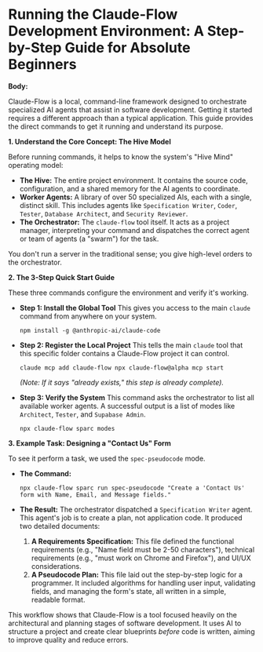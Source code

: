 # Running the Claude-Flow Development Environment: A Step-by-Step Guide for Absolute Beginners

**Body:**

Claude-Flow is a local, command-line framework designed to orchestrate specialized AI agents that assist in software development. Getting it started requires a different approach than a typical application. This guide provides the direct commands to get it running and understand its purpose.

**1. Understand the Core Concept: The Hive Model**

Before running commands, it helps to know the system's "Hive Mind" operating model:

*   **The Hive:** The entire project environment. It contains the source code, configuration, and a shared memory for the AI agents to coordinate.
*   **Worker Agents:** A library of over 50 specialized AIs, each with a single, distinct skill. This includes agents like `Specification Writer`, `Coder`, `Tester`, `Database Architect`, and `Security Reviewer`.
*   **The Orchestrator:** The `claude-flow` tool itself. It acts as a project manager, interpreting your command and dispatches the correct agent or team of agents (a "swarm") for the task.

You don't run a server in the traditional sense; you give high-level orders to the orchestrator.

**2. The 3-Step Quick Start Guide**

These three commands configure the environment and verify it's working.

*   **Step 1: Install the Global Tool**
    This gives you access to the main `claude` command from anywhere on your system.
    ```
    npm install -g @anthropic-ai/claude-code
    ```

*   **Step 2: Register the Local Project**
    This tells the main `claude` tool that this specific folder contains a Claude-Flow project it can control.
    ```
    claude mcp add claude-flow npx claude-flow@alpha mcp start
    ```
    *(Note: If it says "already exists," this step is already complete).*

*   **Step 3: Verify the System**
    This command asks the orchestrator to list all available worker agents. A successful output is a list of modes like `Architect`, `Tester`, and `Supabase Admin`.
    ```
    npx claude-flow sparc modes
    ```

**3. Example Task: Designing a "Contact Us" Form**

To see it perform a task, we used the `spec-pseudocode` mode.

*   **The Command:**
    ```
    npx claude-flow sparc run spec-pseudocode "Create a 'Contact Us' form with Name, Email, and Message fields."
    ```

*   **The Result:**
    The orchestrator dispatched a `Specification Writer` agent. This agent's job is to create a plan, not application code. It produced two detailed documents:
    1.  **A Requirements Specification:** This file defined the functional requirements (e.g., "Name field must be 2-50 characters"), technical requirements (e.g., "must work on Chrome and Firefox"), and UI/UX considerations.
    2.  **A Pseudocode Plan:** This file laid out the step-by-step logic for a programmer. It included algorithms for handling user input, validating fields, and managing the form's state, all written in a simple, readable format.

This workflow shows that Claude-Flow is a tool focused heavily on the architectural and planning stages of software development. It uses AI to structure a project and create clear blueprints *before* code is written, aiming to improve quality and reduce errors.